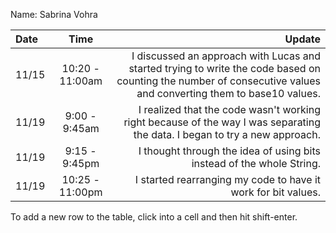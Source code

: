 Name: Sabrina Vohra

| Date  |      Time       |                                                                                                                                                           Update |
|:------|:---------------:|-----------------------------------------------------------------------------------------------------------------------------------------------------------------:|
| 11/15 | 10:20 - 11:00am | I discussed an approach with Lucas and started trying to write the code based on counting the number of consecutive values and converting them to base10 values. |
| 11/19 |  9:00 - 9:45am  |                                       I realized that the code wasn't working right because of the way I was separating the data. I began to try a new approach. |
| 11/19 |  9:15 - 9:45pm  |                                                                                            I thought through the idea of using bits instead of the whole String. |
| 11/19 | 10:25 - 11:00pm |                                                                                                    I started rearranging my code to have it work for bit values. |

To add a new row to the table, click into a cell and then hit shift-enter.